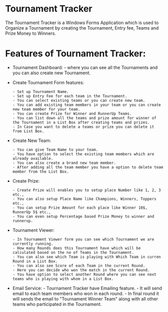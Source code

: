 # Tournament Tracker

The Tournament Tracker is a Windows Forms Application which is used to Organize a Tournament by creating the Tournament, Entry fee, Teams and Prize Money to Winners.

# Features of Tournament Tracker:

- Tournament Dashboard:
      - where you can see all the Tournaments and you can also create new Tournament.
- Create Tournament Form features: 

      - Set up Tournament Name.
      - Set up Entry Fee for each team in the Tournament.
      - You can select existing teams or you can create new team.
      - You can add existing team members in your team or you can create new team member for your team.
      - You can create Prize for Winner and RunnerUp Teams.
      - You can list down all the teams and prize amount for winner of the Tournament in a List Box after creating teams and prizes.
      - In Case you want to delete a teams or prize you can delete it from List Box.
      
- Create New Team:

      - You can give Team Name to your team.
      - You have option to select the existing team members which are already available.
      - You can also create a brand new team member.
      - After adding all the team member you have a option to delete team member from the List Box.
      
- Create Prize:

      - Create Prize will enables you to setup place Number like 1, 2, 3 etc.,
      - You can also setup Place Name like Champions, Winners, Toppers etc.,
      - You can setup Prize Amount for each place like Winner 10$, RunnerUp 5$ etc.,
      - You can even setup Percentage based Prize Money to winner and runnerup.
      
- Tournament Viewer: 

      - In Tournament Viewer form you can see which Tournament we are currently running.
      - How many Rounds does this Tournament have which will be calculated based on the no of Teams in the Tournament.
      - You can also see which Team is playing with Which Team in curren Round in a List Box.
      - You can also see Score of each Team in the current Round.
      - Here you can decide who won the match in the current Round.
      - You have option to select another Round where you can see next teams who is playing with whom in a List Box.
      
- Email Service:
      - Tournament Tracker have Emailing feature.
      - It will send email to each team members who won in each round.
      - In final round it will sends the email to "Tournament Winner Team" along with all other teams who participated in the Tournament.
      
